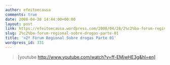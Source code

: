 ```yaml
---
author: efeitoecausa
comments: true
date: 2008-04-28 14:44:00+00:00
layout: post
link: https://efeitoecausa.wordpress.com/2008/04/28/2%c2%ba-forum-regional-sobre-drogas-parte-01/
slug: 2%c2%ba-forum-regional-sobre-drogas-parte-01
title: '>2º Fórum Regional Sobre drogas Parte 01'
wordpress_id: 331
---
```


>[youtube http://www.youtube.com/watch?v=ff-EMjwHE3g&hl=en]

